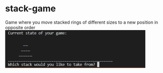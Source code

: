 # stack-game
Game where you move stacked rings of different sizes to a new position in opposite order
![Alt text](https://github.com/Noah-Behm/stack-game/blob/main/start.PNG?raw=true "Title")